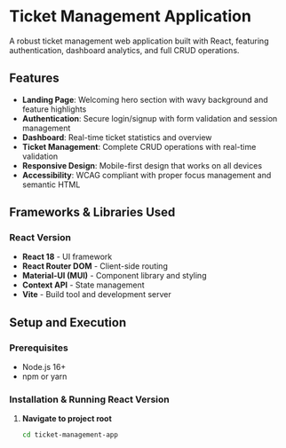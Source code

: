 # Ticket Management Application

A robust ticket management web application built with React, featuring authentication, dashboard analytics, and full CRUD operations.

## Features

- **Landing Page**: Welcoming hero section with wavy background and feature highlights
- **Authentication**: Secure login/signup with form validation and session management
- **Dashboard**: Real-time ticket statistics and overview
- **Ticket Management**: Complete CRUD operations with real-time validation
- **Responsive Design**: Mobile-first design that works on all devices
- **Accessibility**: WCAG compliant with proper focus management and semantic HTML

## Frameworks & Libraries Used

### React Version
- **React 18** - UI framework
- **React Router DOM** - Client-side routing
- **Material-UI (MUI)** - Component library and styling
- **Context API** - State management
- **Vite** - Build tool and development server

## Setup and Execution

### Prerequisites
- Node.js 16+ 
- npm or yarn

### Installation & Running React Version

1. **Navigate to project root**
   ```bash
   cd ticket-management-app